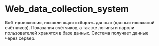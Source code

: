 # Web_data_collection_system

Веб-приложение, позволяющее собирать данные (данные показаний счётчиков). Показания счётчиков, а так же логины и пароли пользователей хранятся в базе данных. Система получает данные через сервер.
